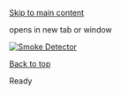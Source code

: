 [Skip to main content](https://www.pittsburghpa.gov/Safety/Public-Safety/Public-Safety-Banner/Smoke-Detectors#main-content)

opens in new tab or window

[![Smoke Detector](https://www.pittsburghpa.gov/files/assets/city/v/1/public-safety/images/smoke-detector.jpg)](https://www.pittsburghpa.gov/Safety/Fire/Fire-Safety-Programs)

[Back to top](https://www.pittsburghpa.gov/Safety/Public-Safety/Public-Safety-Banner/Smoke-Detectors#body-top)

Ready
